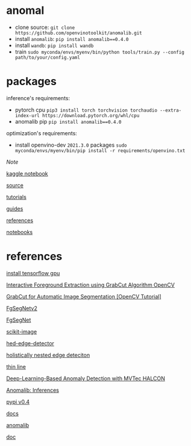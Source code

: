 # anomal
- clone source: `git clone https://github.com/openvinotoolkit/anomalib.git`
- install `anomalib`: `pip install anomalib==0.4.0`
- install `wandb`: `pip install wandb`
- train `sudo myconda/envs/myenv/bin/python tools/train.py --config path/to/your/config.yaml`
# packages
inference's requirements:
- pytorch cpu `pip3 install torch torchvision torchaudio --extra-index-url https://download.pytorch.org/whl/cpu`
- anomalib pip `pip install anomalib==0.4.0`

optimization's requirements:
- install openvino-dev `2021.3.0` packages `sudo myconda/envs/myenv/bin/pip install -r requirements/openvino.txt`

*Note*

[kaggle notebook](https://www.kaggle.com/code/ipythonx/mvtec-ad-anomaly-detection-with-anomalib-library)

[source](https://github.com/openvinotoolkit/anomalib/tree/main/anomalib)

[tutorials](https://openvinotoolkit.github.io/anomalib/tutorials/index.html)

[guides](https://openvinotoolkit.github.io/anomalib/how_to_guides/index.html)

[references](https://openvinotoolkit.github.io/anomalib/reference_guide/index.html)

[notebooks](https://github.com/openvinotoolkit/anomalib/tree/main/notebooks)
# references

[install tensorflow gpu](https://www.tensorflow.org/install/pip)

[Interactive Foreground Extraction using GrabCut Algorithm OpenCV](https://theailearner.com/2020/12/03/interactive-foreground-extraction-using-grabcut-algorithm-opencv/)

[GrabCut for Automatic Image Segmentation [OpenCV Tutorial]](https://www.sicara.fr/blog-technique/grabcut-for-automatic-image-segmentation-opencv-tutorial)

[FgSegNetv2](https://github.com/lim-anggun/FgSegNet_v2)

[FgSegNet](https://github.com/lim-anggun/FgSegNet)

[scikit-image](https://scikit-image.org/docs/stable/auto_examples/applications/plot_morphology.html)

[hed-edge-detector](https://github.com/ashukid/hed-edge-detector)

[holistically nested edge deteciton](https://www.geeksforgeeks.org/holistically-nested-edge-detection-with-opencv-and-deep-learning/)

[thin line](https://answers.opencv.org/question/163561/looking-for-a-thinningskeletonizing-algorithm-with-opencv-in-python/)

[Deep-Learning-Based Anomaly Detection with MVTec HALCON](https://www.youtube.com/watch?v=NI6ITCGMhjI)

[Anomalib: Inferences](https://www.youtube.com/watch?v=9KvIS4XgRtg&t=2s)

[pypi v0.4](https://pypi.org/project/anomalib/0.4.0rc2/)

[docs](https://github.com/openvinotoolkit/anomalib/tree/main/docs)

[anomalib](https://github.com/openvinotoolkit/anomalib)

[doc](https://openvinotoolkit.github.io/anomalib/)